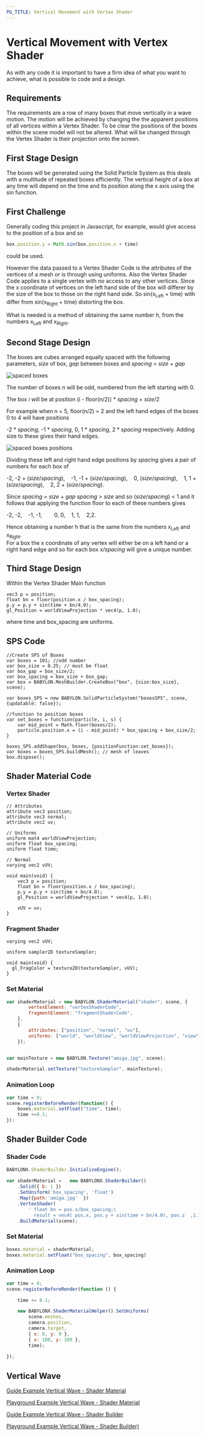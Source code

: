 ```yaml
---
PG_TITLE: Vertical Movement with Vertex Shader
---
```


# Vertical Movement with Vertex Shader

As with any code it is important to have a firm idea of what you want to achieve, what is possible to code and 
a design. 

## Requirements
The requirements are a row of many boxes that move vertically in a wave motion. The motion will be achieved by 
changing the the apparent positions of all vertices within a Vertex Shader. To be clear the positions of the boxes within 
the scene model will not be altered. What will be changed through the Vertex Shader is their projection onto the screen.

## First Stage Design
The boxes will be generated using the Solid Particle System as this deals with a multitude of repeated boxes efficiently. 
The vertical height of a box at any time will depend on the time and its position along the x axis using the sin function.

## First Challenge
Generally coding this project in Javascript, for example, would give access to the position of a box and so
```Javascript
box.position.y = Math.sin(box.position.x + time)
```
could be used.

However the data passed to a Vertex Shader Code is the attributes of the vertices of a mesh or is through using uniforms. Also the 
Vertex Shader Code applies to a single vertex with no access to any other vertices. 
Since the x coordinate of vertices on the left hand side of the box will differer by the size of the box to those on the right hand side. 
So sin(x<sub>Left</sub> + time) with differ from sin(x<sub>Right</sub> + time) distorting the box. 

What is needed is a method of obtaining the same number h, from the numbers x<sub>Left</sub> and x<sub>Right</sub>. 

## Second Stage Design

The boxes are cubes arranged equally spaced with the following parameters, *size* of box, *gap* between boxes and *spacing* = *size* + *gap*

![spaced boxes](/img/wave1.jpg)

The number of boxes n will be odd, numbered from the left starting with 0. 

The box i will be at position (i - floor(n/2)) \* *spacing* + *size*/2

For example when n = 5, floor(n/2) = 2 and the left hand edges of the boxes 0 to 4 will have positions

-2 \* *spacing*, -1 \* *spacing*, 0, 1 \* *spacing*, 2 \* *spacing* respectively. Adding size to these gives their hand edges.

![spaced boxes positions](/img/wave2.jpg)

Dividing these left and right hand edge positions by *spacing* gives a pair of numbers for each box of

-2, -2 + (*size*/*spacing*), &nbsp;&nbsp;&nbsp;-1, -1 + (*size*/*spacing*), &nbsp;&nbsp;&nbsp;0, (*size*/*spacing*), &nbsp;&nbsp;&nbsp;1, 1 + (*size*/*spacing*), &nbsp;&nbsp;&nbsp;2, 2 + (*size*/*spacing*).

Since *spacing* = *size* + *gap*  *spacing* \> *size* and so (*size*/*spacing*) \< 1 and it follows that applying the 
function floor to each of these numbers gives 

-2, -2, &nbsp;&nbsp;&nbsp;-1, -1, &nbsp;&nbsp;&nbsp; &nbsp;&nbsp;&nbsp;0, 0, &nbsp;&nbsp;&nbsp;1, 1, &nbsp;&nbsp;&nbsp;2,2.

Hence obtaining a number h that is the same from the numbers x<sub>Left</sub> and x<sub>Right</sub>.  
For a box the x coordinate of any vertex will either be on a left hand or a right hand edge and so for each box *x/spacing* 
will give a unique number. 

## Third Stage Design

Within the Vertex Shader Main function 

```
vec3 p = position;
float bn = floor(position.x / box_spacing);
p.y = p.y + sin(time + bn/4.0);
gl_Position = worldViewProjection * vec4(p, 1.0);
```

where time and box_spacing are uniforms.

## SPS Code

```
//Create SPS of Boxes
var boxes = 101; //odd number
var box_size = 0.25; // must be float
var box_gap = box_size/2;
var box_spacing = box_size + box_gap;
var box = BABYLON.MeshBuilder.CreateBox("box", {size:box_size}, scene);

var boxes_SPS = new BABYLON.SolidParticleSystem("boxesSPS", scene, {updatable: false});
    
//function to position boxes
var set_boxes = function(particle, i, s) {   
    var mid_point = Math.floor(boxes/2);
    particle.position.x = (i - mid_point) * box_spacing + box_size/2;
}

boxes_SPS.addShape(box, boxes, {positionFunction:set_boxes});  
var boxes = boxes_SPS.buildMesh(); // mesh of leaves
box.dispose();
```

## Shader Material Code

### Vertex Shader

```
// Attributes
attribute vec3 position;
attribute vec3 normal;
attribute vec2 uv;

// Uniforms
uniform mat4 worldViewProjection;
uniform float box_spacing;
uniform float time;

// Normal
varying vec2 vUV;

void main(void) {
    vec3 p = position;
    float bn = floor(position.x / box_spacing);
    p.y = p.y + sin(time + bn/4.0);
    gl_Position = worldViewProjection * vec4(p, 1.0);

    vUV = uv;
}
```
### Fragment Shader

```
varying vec2 vUV;

uniform sampler2D textureSampler;

void main(void) {
  gl_FragColor = texture2D(textureSampler, vUV);
}
```

### Set Material

```javascript
var shaderMaterial = new BABYLON.ShaderMaterial("shader", scene, {
		vertexElement: "vertexShaderCode",
		fragmentElement: "fragmentShaderCode",
	},
	{
		attributes: ["position", "normal", "uv"],
		uniforms: ["world", "worldView", "worldViewProjection", "view", "projection"]
	});


var mainTexture = new BABYLON.Texture("amiga.jpg", scene);

shaderMaterial.setTexture("textureSampler", mainTexture);
```

### Animation Loop

```javascript
var time = 0;
scene.registerBeforeRender(function() {
    boxes.material.setFloat("time", time);
    time +=0.1;
});
```

## Shader Builder Code

### Shader Code

```javascript
BABYLONX.ShaderBuilder.InitializeEngine();
		
var shaderMaterial =   new BABYLONX.ShaderBuilder()             
	.Solid({ b: 1 })
	.SetUniform('box_spacing', 'float')
    .Map({path:'amiga.jpg'  }) 
	.VertexShader(
        ' float bn = pos.x/box_spacing;\
          result = vec4( pos.x, pos.y + sin(time + bn/4.0), pos.z  ,1.);')
	.BuildMaterial(scene);
```

### Set Material

```javascript
boxes.material = shaderMaterial;
boxes.material.setFloat("box_spacing", box_spacing)
```

### Animation Loop

```javascript
var time = 0;
scene.registerBeforeRender(function () {

	time += 0.1;

    new BABYLONX.ShaderMaterialHelper().SetUniforms(
        scene.meshes,
        camera.position,
        camera.target,
        { x: 0, y: 0 },
        { x: 100, y: 100 },
        time);
	            
});
```

## Vertical Wave

[Guide Example Vertical Wave - Shader Material](/examples/bouncecode.html)

[Playground Example Vertical Wave - Shader Material](http://www.babylonjs-playground.com/#1OH09K#3)

[Guide Example Vertical Wave - Shader Builder](/examples/bouncecodeSB.html)

[Playground Example Vertical Wave - Shader Builder)](http://www.babylonjs-playground.com/#1NXPC3#4)